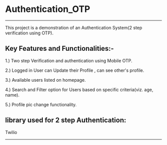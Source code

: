 # Authentication_OTP
-----------------------------------------------------------------

This project is a demonstration of an Authentication System(2 step verification using OTP).

Key Features and Functionalities:-
----------------------------------------------------------------

1.) Two step Verification and authentication using Mobile OTP.

2.) Logged in User can Update their Profile , can see other's profile.

3.) Available users listed on homepage.

4.) Search and Filter option for Users based on specific criteria(viz. age, name).

5.) Profile pic change functionality.

library used for 2 step Authentication:
----------------------------------------------------------------------
Twilio

---------------------------------------------------------------------

